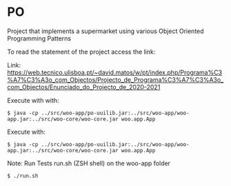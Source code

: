 # PO
Project that implements a supermarket using various Object Oriented Programming Patterns

To read the statement of the project access the link:

Link: https://web.tecnico.ulisboa.pt/~david.matos/w/pt/index.php/Programa%C3%A7%C3%A3o_com_Objectos/Projecto_de_Programa%C3%A7%C3%A3o_com_Objectos/Enunciado_do_Projecto_de_2020-2021

Execute with with:

```shell
$ java -cp ../src/woo-app/po-uuilib.jar:../src/woo-app/woo-app.jar:../src/woo-core/woo-core.jar woo.app.App
```

Execute with:
```shell
$ java -cp ../src/woo-app/po-uuilib.jar:../src/woo-app/woo-app.jar:../src/woo-core/woo-core.jar woo.app.App
```


Note: Run Tests run.sh (ZSH shell) on the woo-app folder

```shell
$ ./run.sh
```
